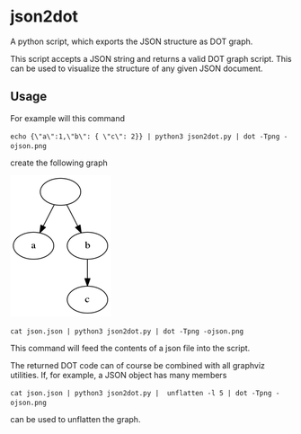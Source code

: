 # json2dot
A python script, which exports the JSON structure as DOT graph.

This script accepts a JSON string and returns a valid DOT graph script.
This can be used to visualize the structure of any given JSON document.

## Usage
For example will this command

`echo {\"a\":1,\"b\": { \"c\": 2}} | python3 json2dot.py | dot -Tpng -ojson.png`

create the following graph

![example1](https://github.com/N-Schaef/json2dot/raw/master/example1.png "First example")


`cat json.json | python3 json2dot.py | dot -Tpng -ojson.png`

This command will feed the contents of a json file into the script.

The returned DOT code can of course be combined with all graphviz utilities.
If, for example, a JSON object has many members

`cat json.json | python3 json2dot.py |  unflatten -l 5 | dot -Tpng -ojson.png`

can be used to unflatten the graph.
